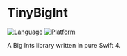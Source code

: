 # TinyBigInt

[![Language](https://img.shields.io/badge/swift-4-orange.svg)](https://swift.org)
[![Platform](https://img.shields.io/badge/platform-ios%20|%20macos-lightgrey.svg)](https://github.com/BaldyAsh/TinyBigInt)

A Big Ints library written in pure Swift 4.
